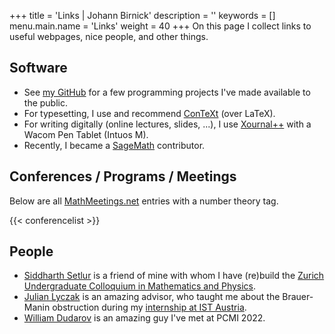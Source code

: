 +++
title = 'Links | Johann Birnick'
description = ''
keywords = []
menu.main.name = 'Links'
weight = 40
+++
On this page I collect links to useful webpages, nice people, and other things.

## Software

- See [my GitHub](https://github.com/jbirnick) for a few programming projects I've made available to the public.
- For typesetting, I use and recommend [ConTeXt](https://wiki.contextgarden.net/) (over LaTeX).
- For writing digitally (online lectures, slides, ...), I use [Xournal++](https://xournalpp.github.io/) with a Wacom Pen Tablet (Intuos M).
- Recently, I became a [SageMath](https://www.sagemath.org/) contributor.

## Conferences / Programs / Meetings

Below are all [MathMeetings.net](https://mathmeetings.net/) entries with a number theory tag.

{{< conferencelist >}}

## People

- [Siddharth Setlur](https://siddharthsetlur.github.io/) is a friend of mine with whom I have (re)build the [Zurich Undergraduate Colloquium in Mathematics and Physics](https://zucmap.ethz.ch/).
- [Julian Lyczak](https://www.julianlyczak.nl/) is an amazing advisor, who taught me about the Brauer-Manin obstruction during my [internship at IST Austria](https://phd.pages.ist.ac.at/isternship/).
- [William Dudarov](https://sites.google.com/view/william-dudarov/) is an amazing guy I've met at PCMI 2022.
